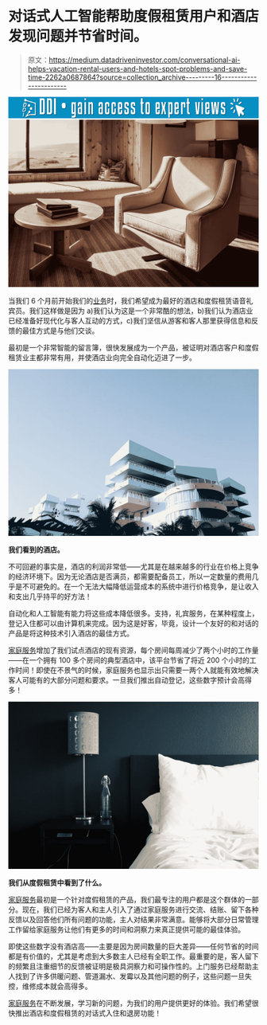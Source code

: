 # 对话式人工智能帮助度假租赁用户和酒店发现问题并节省时间。

> 原文：<https://medium.datadriveninvestor.com/conversational-ai-helps-vacation-rental-users-and-hotels-spot-problems-and-save-time-2262a0687864?source=collection_archive---------16----------------------->

[![](img/919154f90999fba2aaf4bf14bb709e6a.png)](http://www.track.datadriveninvestor.com/1B9E)![](img/bf2898201d9a76417fa22ff88342a64b.png)

当我们 6 个月前开始我们的[业务](https://homeservice.ai)时，我们希望成为最好的酒店和度假租赁语音礼宾员。我们这样做是因为 a)我们认为这是一个非常酷的想法，b)我们认为酒店业已经准备好现代化与客人互动的方式，c)我们坚信从游客和客人那里获得信息和反馈的最佳方式是与他们交谈。

最初是一个非常智能的留言簿，很快发展成为一个产品，被证明对酒店客户和度假租赁业主都非常有用，并使酒店业向完全自动化迈进了一步。

![](img/0bcfe64f9c88b90c1844abb5966598f0.png)

**我们看到的酒店。**

不可回避的事实是，酒店的利润非常低——尤其是在越来越多的行业在价格上竞争的经济环境下。因为无论酒店是否满员，都需要配备员工，所以一定数量的费用几乎是不可避免的。在一个无法大幅降低运营成本的系统中进行价格竞争，是让收入和支出几乎持平的好方法！

自动化和人工智能有能力将这些成本降低很多。支持，礼宾服务，在某种程度上，登记入住都可以由计算机来完成。因为这是好客，毕竟，设计一个友好的和对话的产品是将这种技术引入酒店的最佳方式。

[家庭服务](https://homeservice.ai)增加了我们试点酒店的现有资源，每个房间每周减少了两个小时的工作量——在一个拥有 100 多个房间的典型酒店中，该平台节省了将近 200 个小时的工作时间！即使在不景气的时候，家庭服务也显示出只需要一两个人就能有效地解决客人可能有的大部分问题和要求。一旦我们推出自动登记，这些数字预计会高得多！

![](img/449aeb1cfbaf626183197f70efc121bf.png)

**我们从度假租赁中看到了什么。**

[家庭服务](https://homeservice.ai)最初是一个针对度假租赁的产品，我们最专注的用户都是这个群体的一部分。现在，我们已经为客人和主人引入了通过家庭服务进行交流、结账、留下各种反馈以及回答他们所有问题的功能，主人对结果非常满意。能够将大部分日常管理工作留给家庭服务让他们有更多的时间和洞察力来真正提供可能的最佳体验。

即使这些数字没有酒店高——主要是因为房间数量的巨大差异——任何节省的时间都是有价值的，尤其是考虑到大多数主人已经有全职工作。最重要的是，客人留下的频繁且注重细节的反馈被证明是极具洞察力和可操作性的。上门服务已经帮助主人找到了许多供暖问题、管道漏水、发霉以及其他问题的例子，这些问题一旦失控，维修成本就会高得多。

[家庭服务](https://homeservice.ai)在不断发展，学习新的问题，为我们的用户提供更好的体验。我们希望很快推出酒店和度假租赁的对话式入住和退房功能！